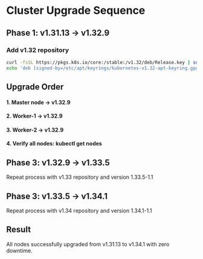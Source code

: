 # Cluster Upgrade Sequence

## Phase 1: v1.31.13 → v1.32.9

### Add v1.32 repository
```bash
curl -fsSL https://pkgs.k8s.io/core:/stable:/v1.32/deb/Release.key | sudo gpg --dearmor -o /etc/apt/keyrings/kubernetes-v1.32-apt-keyring.gpg
echo 'deb [signed-by=/etc/apt/keyrings/kubernetes-v1.32-apt-keyring.gpg] https://pkgs.k8s.io/core:/stable:/v1.32/deb/ /' | sudo tee /etc/apt/sources.list.d/kubernetes-v1.32.list

```
## Upgrade Order

#### 1. Master node → v1.32.9
#### 2. Worker-1 → v1.32.9
#### 3. Worker-2 → v1.32.9
#### 4. Verify all nodes: kubectl get nodes

## Phase 3: v1.32.9 → v1.33.5
Repeat process with v1.33 repository and version 1.33.5-1.1

## Phase 3: v1.33.5 → v1.34.1
Repeat process with v1.34 repository and version 1.34.1-1.1

## Result
All nodes successfully upgraded from v1.31.13 to v1.34.1 with zero downtime.


